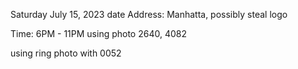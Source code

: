 Saturday July 15, 2023 date
Address: Manhatta, possibly steal logo

Time: 6PM - 11PM
using photo 2640, 4082

using ring photo with 0052

